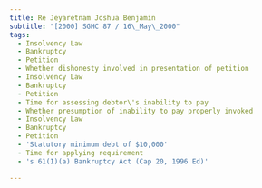 ```yaml
---
title: Re Jeyaretnam Joshua Benjamin
subtitle: "[2000] SGHC 87 / 16\_May\_2000"
tags:
  - Insolvency Law
  - Bankruptcy
  - Petition
  - Whether dishonesty involved in presentation of petition
  - Insolvency Law
  - Bankruptcy
  - Petition
  - Time for assessing debtor\'s inability to pay
  - Whether presumption of inability to pay properly invoked
  - Insolvency Law
  - Bankruptcy
  - Petition
  - 'Statutory minimum debt of $10,000'
  - Time for applying requirement
  - 's 61(1)(a) Bankruptcy Act (Cap 20, 1996 Ed)'

---
```


